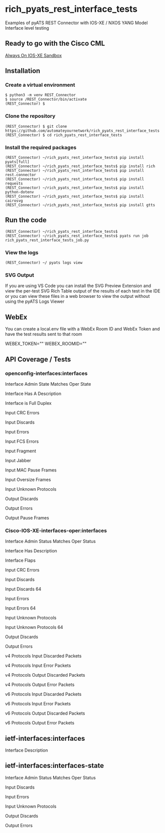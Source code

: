 # rich_pyats_rest_interface_tests
Examples of pyATS REST Connector with IOS-XE / NXOS YANG Model Interface level testing

## Ready to go with the Cisco CML

[Always On IOS-XE Sandbox](https://devnetsandbox.cisco.com/RM/Diagram/Index/27d9747a-db48-4565-8d44-df318fce37ad?diagramType=Topology)

## Installation

### Create a virtual environment
```console
$ python3 -m venv REST_Connector
$ source /REST_Connector/bin/activate
(REST_Connector) $
```

### Clone the repository 
```console
(REST_Connector) $ git clone https://github.com/automateyournetwork/rich_pyats_rest_interface_tests
(REST_Connector) $ cd rich_pyats_rest_interface_tests
```

### Install the required packages
```console
(REST_Connector) ~/rich_pyats_rest_interface_tests$ pip install pyats[full]
(REST_Connector) ~/rich_pyats_rest_interface_tests$ pip install rich
(REST_Connector) ~/rich_pyats_rest_interface_tests$ pip install rest.connector
(REST_Connector) ~/rich_pyats_rest_interface_tests$ pip install requests
(REST_Connector) ~/rich_pyats_rest_interface_tests$ pip install python-dotenv
(REST_Connector) ~/rich_pyats_rest_interface_tests$ pip install cairosvg
(REST_Connector) ~/rich_pyats_rest_interface_tests$ pip install gtts
```

## Run the code
```console
(REST_Connector) ~/rich_pyats_rest_interface_tests$
(REST_Connector) ~/rich_pyats_rest_interface_tests$ pyats run job rich_pyats_rest_interface_tests_job.py
```

### View the logs

```console
(REST_Connector) ~/ pyats logs view
```

### SVG Output
If you are using VS Code you can install the SVG Preview Extension and view the per-test SVG Rich Table output of the results of each test in the IDE or you can view these files in a web browser to view the output without using the pyATS Logs Viewer
## WebEx
You can create a local.env file with a WebEx Room ID and WebEx Token and have the test results sent to that room

WEBEX_TOKEN=""
WEBEX_ROOMID=""

## API Coverage / Tests

### openconfig-interfaces:interfaces

Interface Admin State Matches Oper State

Interface Has A Description

Interface is Full Duplex

Input CRC Errors

Input Discards

Input Errors

Input FCS Errors

Input Fragment

Input Jabber

Input MAC Pause Frames

Input Oversize Frames

Input Unknown Protocols

Output Discards

Output Errors

Output Pause Frames

### Cisco-IOS-XE-interfaces-oper:interfaces

Interface Admin Status Matches Oper Status

Interface Has Description

Interface Flaps

Input CRC Errors

Input Discards

Input Discards 64

Input Errors

Input Errors 64

Input Unknown Protocols

Input Unknown Protocols 64

Output Discards

Output Errors

v4 Protocols Input Discarded Packets

v4 Protocols Input Error Packets

v4 Protocols Output Discarded Packets

v4 Protocols Output Error Packets

v6 Protocols Input Discarded Packets

v6 Protocols Input Error Packets

v6 Protocols Output Discarded Packets

v6 Protocols Output Error Packets

## ietf-interfaces:interfaces

Interface Description
## ietf-interfaces:interfaces-state

Interface Admin Status Matches Oper Status

Input Discards

Input Errors

Input Unknown Protocols

Output Discards

Output Errors
